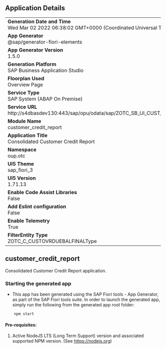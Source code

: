 ## Application Details
|               |
| ------------- |
|**Generation Date and Time**<br>Wed Mar 02 2022 06:38:02 GMT+0000 (Coordinated Universal Time)|
|**App Generator**<br>@sap/generator-fiori-elements|
|**App Generator Version**<br>1.5.0|
|**Generation Platform**<br>SAP Business Application Studio|
|**Floorplan Used**<br>Overview Page|
|**Service Type**<br>SAP System (ABAP On Premise)|
|**Service URL**<br>http://s4dbasdev130:443/sap/opu/odata/sap/ZOTC_SB_UI_CUST_OVP_O2/
|**Module Name**<br>customer_credit_report|
|**Application Title**<br>Consolidated Customer Credit Report|
|**Namespace**<br>oup.otc|
|**UI5 Theme**<br>sap_fiori_3|
|**UI5 Version**<br>1.71.13|
|**Enable Code Assist Libraries**<br>False|
|**Add Eslint configuration**<br>False|
|**Enable Telemetry**<br>True|
|**FilterEntity Type**<br>ZOTC_C_CUSTOVRDUEBALFINALType|

## customer_credit_report

Consolidated Customer Credit Report application.

### Starting the generated app

-   This app has been generated using the SAP Fiori tools - App Generator, as part of the SAP Fiori tools suite.  In order to launch the generated app, simply run the following from the generated app root folder:

```
    npm start
```

#### Pre-requisites:

1. Active NodeJS LTS (Long Term Support) version and associated supported NPM version.  (See https://nodejs.org)


